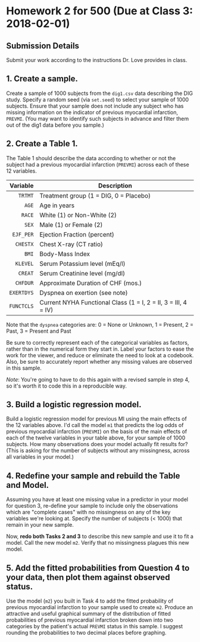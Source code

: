 # Homework 2 for 500 (Due at Class 3: 2018-02-01)

## Submission Details

Submit your work according to the instructions Dr. Love provides in class.

## 1. Create a sample.

Create a sample of 1000 subjects from the `dig1.csv` data describing the DIG study. Specify a random seed (via `set.seed`) to select your sample of 1000 subjects. Ensure that your sample does not include any subject who has missing information on the indicator of previous myocardial infarction, `PREVMI`. (You may want to identify such subjects in advance and filter them out of the dig1 data before you sample.)

## 2. Create a Table 1.

The Table 1 should describe the data according to whether or not the subject had a previous myocardial infarction (`PREVMI`) across each of these 12 variables. 

Variable | Description
-------: | -----------------------------------------------------
`TRTMT` | Treatment group (1 = DIG, 0 = Placebo)
`AGE` | Age in years
`RACE` | White (1) or Non-White (2)
`SEX` | Male (1) or Female (2)
`EJF_PER` | Ejection Fraction (percent)
`CHESTX` | Chest X-ray (CT ratio)
`BMI` | Body-Mass Index
`KLEVEL` | Serum Potassium level (mEq/l)
`CREAT` | Serum Creatinine level (mg/dl)
`CHFDUR` | Approximate Duration of CHF (mos.)
`EXERTDYS` | Dyspnea on exertion (see note)
`FUNCTCLS` | Current NYHA Functional Class (1 = I, 2 = II, 3 = III, 4 = IV)

Note that the `dyspnea` categories are: 0 = None or Unknown, 1 = Present, 2 = Past, 3 = Present and Past

Be sure to correctly represent each of the categorical variables as factors, rather than in the numerical form they start in. Label your factors to ease the work for the viewer, and reduce or eliminate the need to look at a codebook. Also, be sure to accurately report whether any missing values are observed in this sample.

*Note*: You're going to have to do this again with a revised sample in step 4, so it's worth it to code this in a reproducible way.

## 3. Build a logistic regression model.

Build a logistic regression model for previous MI using the main effects of the 12 variables above. I'd call the model `m1` that predicts the log odds of previous myocardial infarction (`PREVMI`) on the basis of the main effects of each of the twelve variables in your table above, for your sample of 1000 subjects. How many observations does your model actually fit results for? (This is asking for the number of subjects without any missingness, across all variables in your model.)

## 4. Redefine your sample and rebuild the Table and Model.

Assuming you have at least one missing value in a predictor in your model for question 3, re-define your sample to include only the observations which are "complete cases" with no missingness on any of the key variables we're looking at. Specify the number of subjects (< 1000) that remain in your new sample. 

Now, **redo both Tasks 2 and 3** to describe this new sample and use it to fit a model. Call the new model `m2`. Verify that no missingness plagues this new model. 

## 5. Add the fitted probabilities from Question 4 to your data, then plot them against observed status.

Use the model (`m2`) you built in Task 4 to add the fitted probability of previous myocardial infarction to your sample used to create `m2`. Produce an attractive and useful graphical summary of the distribution of fitted probabilities of previous myocardial infarction broken down into two categories by the patient's actual `PREVMI` status in this sample. I suggest rounding the probabilities to two decimal places before graphing.

